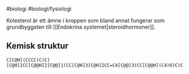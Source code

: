 #biologi #biologi/fysiologi 

Kolesterol är ett ämne i kroppen som bland annat fungerar som grundbyggsten till [[Endokrina systemet|steroidhormoner]].

## Kemisk struktur
```smiles
C[C@H](CCCC(C)C)[C@H]1CC[C@@H]2[C@@]1(CC[C@H]3[C@H]2CC=C4[C@@]3(CC[C@@H](C4)O)C)C
```
